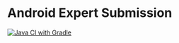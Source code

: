 # Android Expert Submission

[![Java CI with Gradle](https://github.com/TamarillowBonaparte/AndroidExpertSubmission1/actions/workflows/gradle.yml/badge.svg)](https://github.com/TamarillowBonaparte/AndroidExpertSubmission1/actions/workflows/gradle.yml)
